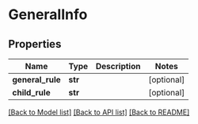 # GeneralInfo

## Properties
Name | Type | Description | Notes
------------ | ------------- | ------------- | -------------
**general_rule** | **str** |  | [optional] 
**child_rule** | **str** |  | [optional] 

[[Back to Model list]](../README.md#documentation-for-models) [[Back to API list]](../README.md#documentation-for-api-endpoints) [[Back to README]](../README.md)


